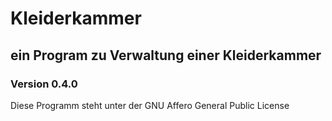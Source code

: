 # Kleiderkammer
## ein Program zu Verwaltung einer Kleiderkammer

### Version 0.4.0

Diese Programm steht unter der GNU Affero General Public License
